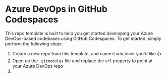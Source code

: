 # Azure DevOps in GitHub Codespaces

This repo template is built to help you get started developing your Azure DevOps-based codebases using GitHub Codespaces. To get started, simply perform the following steps:

1. Create a new repo from this template, and name it whatever you'd like 👍
1. Open up the `.gitmodules` file and replace the `url` property to point at your Azure DevOps repo
1. 